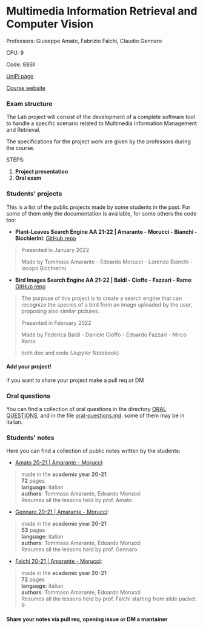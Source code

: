 # Multimedia Information Retrieval and Computer Vision

Professors: Giuseppe Amato, Fabrizio Falchi, Claudio Gennaro

CFU: 9

Code: 886II

[UniPi page](https://esami.unipi.it/esami2/programma.php?pg=ects&c=48403)

[Course website](https://sites.google.com/site/unipimircv/multimedia-information-retrieval-and-computer-vision)

### Exam structure

The Lab project will consist of the development of a complete software tool to handle a specific scenario related to Multimedia Information Management and Retrieval.

The specifications for the project work are given by the professors during the course.

STEPS:

1. **Project presentation**
2. **Oral exam**

### Students' projects

This is a list of the public projects made by some students in the past. For some of them only the documentation is available, for some others the code too:
- **Plant-Leaves Search Engine AA 21-22 | Amarante - Morucci - Bianchi - Bicchierini**: [GitHub repo](https://github.com/TommyTheHuman/MIRCV-Plant-Leaves-Search-Engine)
>Presented in January 2022
>
>Made by Tommaso Amarante - Edoardo Morucci - Lorenzo Bianchi - Iacopo Bicchierini
>
- **Bird Images Search Engine AA 21-22 | Baldi - Cioffo - Fazzari - Ramo**: [GitHub repo](https://github.com/danielecioffo/Bird-Images-Search-Engine)
>The purpose of this project is to create a search engine that can recognize the species of a bird from an image uploaded by the user, proposing also similar pictures.
>
>Presented in February 2022
>
>Made by Federica Baldi - Daniele Cioffo - Edoardo Fazzari - Mirco Ramo
>
>both doc and code (Jupyter Notebook)

#### **Add your project!** 
if you want to share your project make a pull req or DM


### Oral questions

You can find a collection of oral questions in the directory [ORAL QUESTIONS](oral-questions), and in the file [oral-questions.md](oral-questions.md). some of them may be in italian.


### Students' notes

Here you can find a collection of public notes written by the students:

- [Amato 20-21 | Amarante - Morucci](Amato_20-21_Lecture_notes_TommasoAmarante-EdoardoMorucci.pdf):
>made in the **academic year 20-21**<br>
>**72** pages<br>
>**language**: italian<br>
>**authors**: Tommaso Amarante, Edoardo Morucci<br>
>Resumes all the lessons held by prof. Amato

- [Gennaro 20-21 | Amarante - Morucci](Gennaro_20-21_Lecture_notes_TommasoAmarante-EdoardoMorucci.pdf):
>made in the **academic year 20-21**<br>
>**53** pages<br>
>**language**: italian<br>
>**authors**: Tommaso Amarante, Edoardo Morucci<br>
>Resumes all the lessons held by prof. Gennaro

- [Falchi 20-21 | Amarante - Morucci](Falchi_20-21_Lecture_notes_TommasoAmarante-EdoardoMorucci.pdf):
>made in the **academic year 20-21**<br>
>**72** pages<br>
>**language**: italian<br>
>**authors**: Tommaso Amarante, Edoardo Morucci<br>
>Resumes all the lessons held by prof. Falchi starting from slide packet 9

#### Share your notes via pull req, opening issue or DM a mantainer
